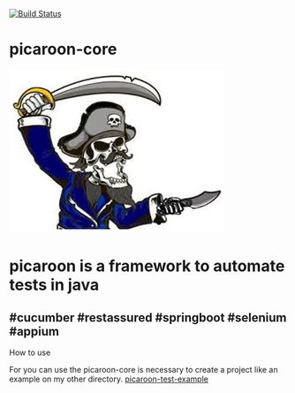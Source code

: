 [![Build Status](https://travis-ci.com/mpontoc/picaroon-core.svg?branch=main)](https://travis-ci.com/mpontoc/picaroon-core)
# picaroon-core
![picaroon image](https://github.com/mpontoc/picaroon-core/blob/main/picaroon.png)
<h1> picaroon is a framework to automate tests in java </h2>
<h2> #cucumber
#restassured
#springboot
#selenium
#appium </h2>

How to use

For you can use the picaroon-core is necessary to create a project like an example on my other directory.
[picaroon-test-example](https://github.com/mpontoc/picaroon-test-example)
